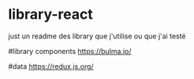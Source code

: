 # library-react
just un readme des library que j'utilise ou que j'ai testé

#library components
https://bulma.io/




#data
https://redux.js.org/

